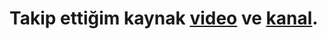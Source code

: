 # Takip ettiğim kaynak [video](https://www.youtube.com/watch?v=mss-fuO4y2U&list=PLfAfrKyDRWrFg0byGVf_uJxyPPumWDSRA&index=3) ve [kanal](https://www.youtube.com/c/PROTOTURKCOM).